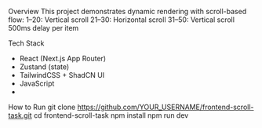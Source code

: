 Overview
This project demonstrates dynamic rendering with scroll-based flow:
1–20: Vertical scroll
21–30: Horizontal scroll
31–50: Vertical scroll
500ms delay per item

Tech Stack
- React (Next.js App Router)
- Zustand (state)
- TailwindCSS + ShadCN UI
- JavaScript
- 
How to Run
git clone https://github.com/YOUR_USERNAME/frontend-scroll-task.git
cd frontend-scroll-task
npm install
npm run dev
